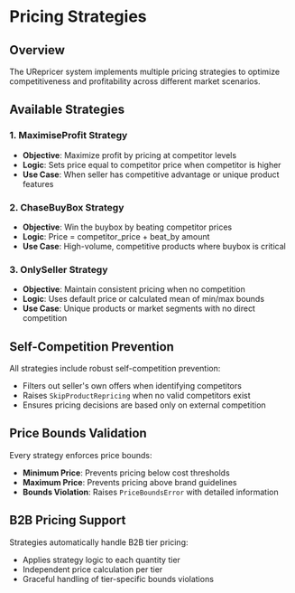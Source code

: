 # Pricing Strategies

## Overview

The URepricer system implements multiple pricing strategies to optimize competitiveness and profitability across different market scenarios.

## Available Strategies

### 1. **MaximiseProfit Strategy**
- **Objective**: Maximize profit by pricing at competitor levels
- **Logic**: Sets price equal to competitor price when competitor is higher
- **Use Case**: When seller has competitive advantage or unique product features

### 2. **ChaseBuyBox Strategy** 
- **Objective**: Win the buybox by beating competitor prices
- **Logic**: Price = competitor_price + beat_by amount
- **Use Case**: High-volume, competitive products where buybox is critical

### 3. **OnlySeller Strategy**
- **Objective**: Maintain consistent pricing when no competition
- **Logic**: Uses default price or calculated mean of min/max bounds
- **Use Case**: Unique products or market segments with no direct competition

## Self-Competition Prevention

All strategies include robust self-competition prevention:
- Filters out seller's own offers when identifying competitors
- Raises `SkipProductRepricing` when no valid competitors exist
- Ensures pricing decisions are based only on external competition

## Price Bounds Validation

Every strategy enforces price bounds:
- **Minimum Price**: Prevents pricing below cost thresholds
- **Maximum Price**: Prevents pricing above brand guidelines
- **Bounds Violation**: Raises `PriceBoundsError` with detailed information

## B2B Pricing Support

Strategies automatically handle B2B tier pricing:
- Applies strategy logic to each quantity tier
- Independent price calculation per tier
- Graceful handling of tier-specific bounds violations